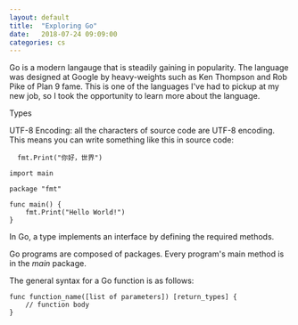 ```yaml
---
layout: default
title:  "Exploring Go"
date:   2018-07-24 09:09:00
categories: cs
---
```


Go is a modern langauge that is steadily gaining in popularity. The language was designed at Google by heavy-weights such as Ken Thompson
and Rob Pike of Plan 9 fame. This is one of the languages I've had to pickup at my new job, so I took the opportunity to learn more about 
the language.

Types

UTF-8 Encoding: all the characters of source code are UTF-8 encoding. This means you can write something like this in
source code:
```
  fmt.Print("你好，世界")
```
   
```
import main

package "fmt"

func main() {
    fmt.Print("Hello World!")
}
```
 
 In Go, a type implements an interface by defining the required methods.
 
 Go programs are composed of packages. Every program's main method is in the *main* package.
 
 The general syntax for a Go function is as follows:

```
func function_name([list of parameters]) [return_types] {
    // function body 
}
```
